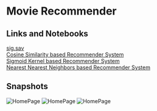 # Movie Recommender

## Links and Notebooks
[sig.sav](https://cutt.ly/4k06hH0) <br>
[Cosine Similarity based Recommender System](https://cutt.ly/lk06O6U) <br>
[Sigmoid Kernel based Recommender System](https://cutt.ly/Wk2qqud) <br>
[Nearest Nearest Neighbors based Recommender System](https://cutt.ly/6k2qWOu) <br>

## Snapshots
![HomePage](https://github.com/animesharma3/Movie-Recommendation/blob/main/snapshots/Screenshot%20(32).png?raw=true)
![HomePage](https://github.com/animesharma3/Movie-Recommendation/blob/main/snapshots/Screenshot%20(33).png?raw=true)
![HomePage](https://github.com/animesharma3/Movie-Recommendation/blob/main/snapshots/Screenshot%20(34).png?raw=true)
